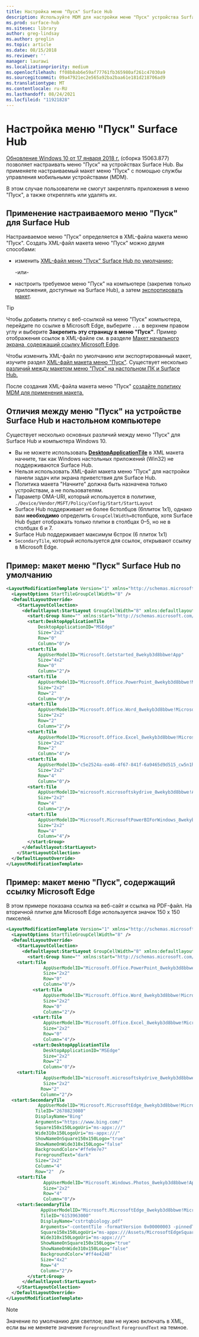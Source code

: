```yaml
---
title: Настройка меню "Пуск" Surface Hub
description: Используйте MDM для настройки меню "Пуск" устройства Surface Hub.
ms.prod: surface-hub
ms.sitesec: library
author: greg-lindsay
ms.author: greglin
ms.topic: article
ms.date: 08/15/2018
ms.reviewer: ''
manager: laurawi
ms.localizationpriority: medium
ms.openlocfilehash: ff08b8ab6e59af77761fb365980af261c47030a9
ms.sourcegitcommit: 09a47921ec2e565a92ba2baa61e181d218706ad9
ms.translationtype: MT
ms.contentlocale: ru-RU
ms.lasthandoff: 08/24/2021
ms.locfileid: "11921828"
---
```

# <a name="configure-surface-hub-start-menu"></a>Настройка меню "Пуск" Surface Hub

[Обновление Windows 10 от 17 января 2018 г.](https://support.microsoft.com/help/4057144) (сборка 15063.877) позволяет настраивать меню "Пуск" на устройствах Surface Hub. Вы применяете настраиваемый макет меню "Пуск" с помощью службы управления мобильными устройствами (MDM).

В этом случае пользователи не смогут закреплять приложения в меню "Пуск", а также откреплять или удалять их. 

## <a name="how-to-apply-a-customized-start-menu-to-surface-hub"></a>Применение настраиваемого меню "Пуск" для Surface Hub

Настраиваемое меню "Пуск" определяется в XML-файла макета меню "Пуск". Создать XML-файл макета меню "Пуск" можно двумя способами:

- изменить [XML-файл меню "Пуск" Surface Hub по умолчанию;](#default)

    -или-

- настроить требуемое меню "Пуск" на компьютере (закрепив только приложения, доступные на Surface Hub), а затем [экспортировать макет](/windows/configuration/customize-and-export-start-layout#export-the-start-layout).

>[!TIP]
>Чтобы добавить плитку с веб-ссылкой на меню "Пуск" компьютера, перейдите по ссылке в Microsoft Edge, выберите `...` в верхнем правом углу и выберите **Закрепить эту страницу в меню "Пуск"**. Пример отображения ссылок в XML-файле см. в разделе [Макет начального экрана, содержащий ссылку Microsoft Edge](#edge).

Чтобы изменить XML-файл по умолчанию или экспортированный макет, изучите раздел [XML-файл макета меню "Пуск"](/windows/configuration/start-layout-xml-desktop). Существует несколько [различий между макетом меню "Пуск" на настольном ПК и Surface Hub.](#differences)

После создания XML-файла макета меню "Пуск" [создайте политику MDM для применения макета.](/windows/configuration/customize-windows-10-start-screens-by-using-mobile-device-management#a-href-idbkmk-domaingpodeploymentacreate-a-policy-for-your-customized-start-layout)

<span id="differences" />

## <a name="differences-between-surface-hub-and-desktop-start-menu"></a>Отличия между меню "Пуск" на устройстве Surface Hub и настольном компьютере

Существует несколько основных различий между меню "Пуск" для Surface Hub и компьютера Windows 10.

- Вы не можете использовать **[DesktopApplicationTile](/windows/configuration/start-layout-xml-desktop#startdesktopapplicationtile)** в XML макета начните, так как Windows настольных приложений (Win32) не поддерживаются Surface Hub.
- Нельзя использовать XML-файл макета меню "Пуск" для настройки панели задач или экрана приветствия для Surface Hub.  
- Политика макета "Начните" должна быть назначена только устройствам, а не пользователям.
- Параметр OMA-URI, который используется в политике, `./Device/Vendor/MSFT/Policy/Config/Start/StartLayout`
- Surface Hub поддерживает не более 6столбцов (6плиток 1x1), однако вам **необходимо** определить `GroupCellWidth=8`столбцов, хотя Surface Hub будет отображать только плитки в столбцах 0–5, но не в столбцах 6 и 7.
- Surface Hub поддерживает максимум 6строк (6 плиток 1x1)
- `SecondaryTile`, который используется для ссылок, открывают ссылку в Microsoft Edge.


<span id="default" />

## <a name="example-default-surface-hub-start-layout"></a>Пример: макет меню "Пуск" Surface Hub по умолчанию

```xml
<LayoutModificationTemplate Version="1" xmlns="http://schemas.microsoft.com/Start/2014/LayoutModification">
  <LayoutOptions StartTileGroupCellWidth="8" />
  <DefaultLayoutOverride>
    <StartLayoutCollection>
      <defaultlayout:StartLayout GroupCellWidth="8" xmlns:defaultlayout="http://schemas.microsoft.com/Start/2014/FullDefaultLayout">
        <start:Group Name="" xmlns:start="http://schemas.microsoft.com/Start/2014/StartLayout">
        <start:DesktopApplicationTile
            DesktopApplicationID="MSEdge"
            Size="2x2"
            Row="0"
            Column="0"/>
        <start:Tile
            AppUserModelID="Microsoft.Getstarted_8wekyb3d8bbwe!App"
            Size="4x2"
            Row="0"
            Column="2"/>
        <start:Tile
            AppUserModelID="Microsoft.Office.PowerPoint_8wekyb3d8bbwe!Microsoft.pptim"
            Size="2x2"
            Row="2"
            Column="0"/>
        <start:Tile
            AppUserModelID="Microsoft.Office.Word_8wekyb3d8bbwe!Microsoft.Word"
            Size="2x2"
            Row="2"
            Column="2"/>
        <start:Tile
            AppUserModelID="Microsoft.Office.Excel_8wekyb3d8bbwe!Microsoft.Excel"
            Size="2x2"
            Row="2"
            Column="4"/>
        <start:Tile
            AppUserModelID="c5e2524a-ea46-4f67-841f-6a9465d9d515_cw5n1h2txyewy!App"
            Size="2x2"
            Row="4"
            Column="0"/>
        <start:Tile
            AppUserModelID="microsoft.microsoftskydrive_8wekyb3d8bbwe!App"
            Size="2x2"
            Row="4"
            Column="2"/>
        <start:Tile
            AppUserModelID="Microsoft.MicrosoftPowerBIForWindows_8wekyb3d8bbwe!Microsoft.MicrosoftPowerBIForWindows"
            Size="2x2"
            Row="4"
            Column="4"/>
        </start:Group>
      </defaultlayout:StartLayout>
    </StartLayoutCollection>
  </DefaultLayoutOverride>
</LayoutModificationTemplate>
```

<span id="edge" />

## <a name="example-start-layout-that-includes-a-microsoft-edge-link"></a>Пример: макет меню "Пуск", содержащий ссылку Microsoft Edge

В этом примере показана ссылка на веб-сайт и ссылка на PDF-файл. На вторичной плитке для Microsoft Edge используется значок 150 x 150 пикселей.

```xml
<LayoutModificationTemplate Version="1" xmlns="http://schemas.microsoft.com/Start/2014/LayoutModification">
  <LayoutOptions StartTileGroupCellWidth="8" />
  <DefaultLayoutOverride>
    <StartLayoutCollection>
      <defaultlayout:StartLayout GroupCellWidth="8" xmlns:defaultlayout="http://schemas.microsoft.com/Start/2014/FullDefaultLayout">
        <start:Group Name="" xmlns:start="http://schemas.microsoft.com/Start/2014/StartLayout">
    <start:Tile
              AppUserModelID="Microsoft.Office.PowerPoint_8wekyb3d8bbwe!Microsoft.pptim"
              Size="2x2"
              Row="0"
              Column="0"/>
          <start:Tile
              AppUserModelID="Microsoft.Office.Word_8wekyb3d8bbwe!Microsoft.Word"
              Size="2x2"
              Row="0"
              Column="2"/>
          <start:Tile
              AppUserModelID="Microsoft.Office.Excel_8wekyb3d8bbwe!Microsoft.Excel"
              Size="2x2"
              Row="0"
              Column="4"/>
          <start:DesktopApplicationTile
              DesktopApplicationID="MSEdge"
              Size="2x2"
              Row="2"
              Column="0"/>
    <start:Tile
              AppUserModelID="microsoft.microsoftskydrive_8wekyb3d8bbwe!App"
              Size="2x2" 
             Row="2"
             Column="2"/>   
  <start:SecondaryTile
            AppUserModelID="Microsoft.MicrosoftEdge_8wekyb3d8bbwe!MicrosoftEdge"
           TileID="2678823080"
           DisplayName="Bing"
           Arguments="https://www.bing.com/"
           Square150x150LogoUri="ms-appx:///"
           Wide310x150LogoUri="ms-appx:///"
           ShowNameOnSquare150x150Logo="true"
           ShowNameOnWide310x150Logo="false"
           BackgroundColor="#ffe9e7e7"
           ForegroundText="dark"
           Size="2x2"
           Column="4"
           Row="2"  />
    <start:Tile
              AppUserModelID="Microsoft.Windows.Photos_8wekyb3d8bbwe!App"
              Size="2x2"
              Row="4"
              Column="0"/>
    <start:SecondaryTile
             AppUserModelID="Microsoft.MicrosoftEdge_8wekyb3d8bbwe!MicrosoftEdge"
             TileID="6153963000"
             DisplayName="cstrtqbiology.pdf"
             Arguments="-contentTile -formatVersion 0x00000003 -pinnedTimeLow 0x45b7376e -pinnedTimeHigh 0x01d2356c -securityFlags 0x00000000 -tileType 0x00000000 -url 0x0000003a https://www.ada.gov/regs2010/2010ADAStandards/Guidance_2010ADAStandards.pdf"
             Square150x150LogoUri="ms-appx:///Assets/MicrosoftEdgeSquare150x150.png"
             Wide310x150LogoUri="ms-appx:///" 
             ShowNameOnSquare150x150Logo="true"
             ShowNameOnWide310x150Logo="false"
             BackgroundColor="#ff4e4248"
             Size="4x2" 
             Row="4"
             Column="2"/>
        </start:Group>
      </defaultlayout:StartLayout>
    </StartLayoutCollection>
  </DefaultLayoutOverride>
</LayoutModificationTemplate>
```

>[!NOTE]
>Значение по умолчанию для светлое; вам не нужно включать в XML, если вы не меняете значение `ForegroundText` `ForegroundText` на темное.
